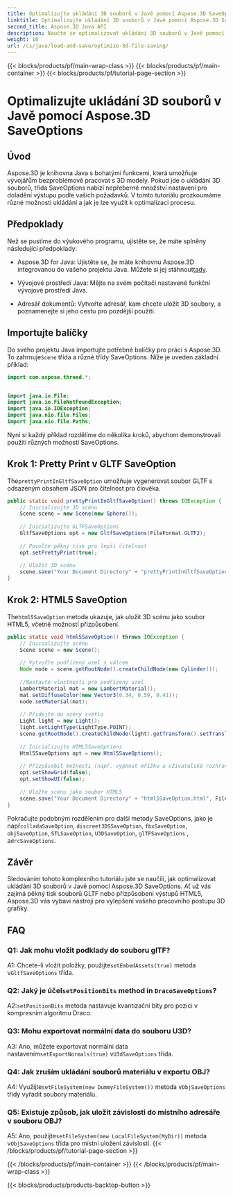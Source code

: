 ```yaml
---
title: Optimalizujte ukládání 3D souborů v Javě pomocí Aspose.3D SaveOptions
linktitle: Optimalizujte ukládání 3D souborů v Javě pomocí Aspose.3D SaveOptions
second_title: Aspose.3D Java API
description: Naučte se optimalizovat ukládání 3D souborů v Javě pomocí Aspose.3D SaveOptions. Zvyšte výkon a přizpůsobte výstupy bez námahy.
weight: 16
url: /cs/java/load-and-save/optimize-3d-file-saving/
---
```


{{< blocks/products/pf/main-wrap-class >}}
{{< blocks/products/pf/main-container >}}
{{< blocks/products/pf/tutorial-page-section >}}

# Optimalizujte ukládání 3D souborů v Javě pomocí Aspose.3D SaveOptions

## Úvod

Aspose.3D je knihovna Java s bohatými funkcemi, která umožňuje vývojářům bezproblémově pracovat s 3D modely. Pokud jde o ukládání 3D souborů, třída SaveOptions nabízí nepřeberné množství nastavení pro doladění výstupu podle vašich požadavků. V tomto tutoriálu prozkoumáme různé možnosti ukládání a jak je lze využít k optimalizaci procesu.

## Předpoklady

Než se pustíme do výukového programu, ujistěte se, že máte splněny následující předpoklady:

-  Aspose.3D for Java: Ujistěte se, že máte knihovnu Aspose.3D integrovanou do vašeho projektu Java. Můžete si jej stáhnout[tady](https://releases.aspose.com/3d/java/).

- Vývojové prostředí Java: Mějte na svém počítači nastavené funkční vývojové prostředí Java.

- Adresář dokumentů: Vytvořte adresář, kam chcete uložit 3D soubory, a poznamenejte si jeho cestu pro pozdější použití.

## Importujte balíčky

 Do svého projektu Java importujte potřebné balíčky pro práci s Aspose.3D. To zahrnuje`Scene` třída a různé třídy SaveOptions. Níže je uveden základní příklad:

```java
import com.aspose.threed.*;


import java.io.File;
import java.io.FileNotFoundException;
import java.io.IOException;
import java.nio.file.Files;
import java.nio.file.Paths;
```

Nyní si každý příklad rozdělíme do několika kroků, abychom demonstrovali použití různých možností SaveOptions.

## Krok 1: Pretty Print v GLTF SaveOption

 The`prettyPrintInGltfSaveOption` umožňuje vygenerovat soubor GLTF s odsazeným obsahem JSON pro čitelnost pro člověka.

```java
public static void prettyPrintInGltfSaveOption() throws IOException {
    // Inicializujte 3D scénu
    Scene scene = new Scene(new Sphere());
    
    // Inicializujte GLTFSaveOptions
    GltfSaveOptions opt = new GltfSaveOptions(FileFormat.GLTF2);
    
    // Povolte pěkný tisk pro lepší čitelnost
    opt.setPrettyPrint(true);
    
    // Uložit 3D scénu
    scene.save("Your Document Directory" + "prettyPrintInGltfSaveOption.gltf", opt);
}
```

## Krok 2: HTML5 SaveOption

 The`html5SaveOption` metoda ukazuje, jak uložit 3D scénu jako soubor HTML5, včetně možností přizpůsobení.

```java
public static void html5SaveOption() throws IOException {
    // Inicializujte scénu
    Scene scene = new Scene();
    
    // Vytvořte podřízený uzel s válcem
    Node node = scene.getRootNode().createChildNode(new Cylinder());
    
    //Nastavte vlastnosti pro podřízený uzel
    LambertMaterial mat = new LambertMaterial();
    mat.setDiffuseColor(new Vector3(0.34, 0.59, 0.41));
    node.setMaterial(mat);
    
    // Přidejte do scény světlo
    Light light = new Light();
    light.setLightType(LightType.POINT);
    scene.getRootNode().createChildNode(light).getTransform().setTranslation(10, 0, 10);
    
    // Inicializujte HTML5SaveOptions
    Html5SaveOptions opt = new Html5SaveOptions();
    
    // Přizpůsobit možnosti (např. vypnout mřížku a uživatelské rozhraní)
    opt.setShowGrid(false);
    opt.setShowUI(false);
    
    // Uložte scénu jako soubor HTML5
    scene.save("Your Document Directory" + "html5SaveOption.html", FileFormat.HTML5);
}
```

 Pokračujte podobným rozdělením pro další metody SaveOptions, jako je např`colladaSaveOption`, `discreet3DSSaveOption`, `fbxSaveOption`, `objSaveOption`, `STLSaveOption`, `U3DSaveOption`, `glTFSaveOptions` , a`drcSaveOptions`.

## Závěr

Sledováním tohoto komplexního tutoriálu jste se naučili, jak optimalizovat ukládání 3D souborů v Javě pomocí Aspose.3D SaveOptions. Ať už vás zajímá pěkný tisk souborů GLTF nebo přizpůsobení výstupů HTML5, Aspose.3D vás vybaví nástroji pro vylepšení vašeho pracovního postupu 3D grafiky.

## FAQ

### Q1: Jak mohu vložit podklady do souboru glTF?

 A1: Chcete-li vložit položky, použijte`setEmbedAssets(true)` metoda v`GltfSaveOptions` třída.

###  Q2: Jaký je účel`setPositionBits` method in `DracoSaveOptions`?

 A2:`setPositionBits` metoda nastavuje kvantizační bity pro pozici v kompresním algoritmu Draco.

### Q3: Mohu exportovat normální data do souboru U3D?

 A3: Ano, můžete exportovat normální data nastavením`setExportNormals(true)` v`U3dSaveOptions` třída.

### Q4: Jak zruším ukládání souborů materiálu v exportu OBJ?

A4: Využijte`setFileSystem(new DummyFileSystem())` metoda v`ObjSaveOptions` třídy vyřadit soubory materiálu.

### Q5: Existuje způsob, jak uložit závislosti do místního adresáře v souboru OBJ?

 A5: Ano, použijte`setFileSystem(new LocalFileSystem(MyDir))` metoda v`ObjSaveOptions` třída pro místní uložení závislostí.
{{< /blocks/products/pf/tutorial-page-section >}}

{{< /blocks/products/pf/main-container >}}
{{< /blocks/products/pf/main-wrap-class >}}

{{< blocks/products/products-backtop-button >}}
